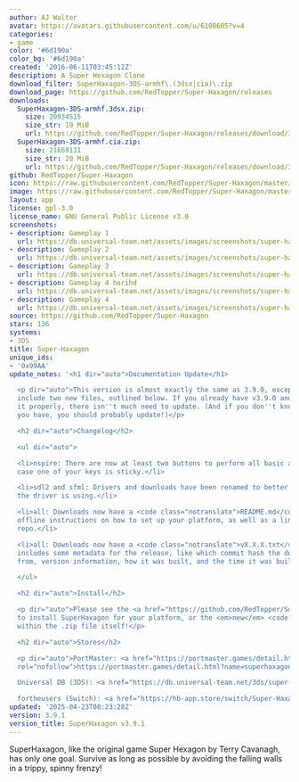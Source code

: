 ```yaml
---
author: AJ Walter
avatar: https://avatars.githubusercontent.com/u/6108605?v=4
categories:
- game
color: '#6d190a'
color_bg: '#6d190a'
created: '2016-06-11T03:45:12Z'
description: A Super Hexagon Clone
download_filter: SuperHaxagon-3DS-armhf\.(3dsx|cia)\.zip
download_page: https://github.com/RedTopper/Super-Haxagon/releases
downloads:
  SuperHaxagon-3DS-armhf.3dsx.zip:
    size: 20934515
    size_str: 19 MiB
    url: https://github.com/RedTopper/Super-Haxagon/releases/download/3.9.1/SuperHaxagon-3DS-armhf.3dsx.zip
  SuperHaxagon-3DS-armhf.cia.zip:
    size: 21669131
    size_str: 20 MiB
    url: https://github.com/RedTopper/Super-Haxagon/releases/download/3.9.1/SuperHaxagon-3DS-armhf.cia.zip
github: RedTopper/Super-Haxagon
icon: https://raw.githubusercontent.com/RedTopper/Super-Haxagon/master/media/icon-3ds.png
image: https://raw.githubusercontent.com/RedTopper/Super-Haxagon/master/media/banner.png
layout: app
license: gpl-3.0
license_name: GNU General Public License v3.0
screenshots:
- description: Gameplay 1
  url: https://db.universal-team.net/assets/images/screenshots/super-haxagon/gameplay-1.png
- description: Gameplay 2
  url: https://db.universal-team.net/assets/images/screenshots/super-haxagon/gameplay-2.png
- description: Gameplay 3
  url: https://db.universal-team.net/assets/images/screenshots/super-haxagon/gameplay-3.png
- description: Gameplay 4 horihd
  url: https://db.universal-team.net/assets/images/screenshots/super-haxagon/gameplay-4-horihd.png
- description: Gameplay 4
  url: https://db.universal-team.net/assets/images/screenshots/super-haxagon/gameplay-4.png
source: https://github.com/RedTopper/Super-Haxagon
stars: 136
systems:
- 3DS
title: Super-Haxagon
unique_ids:
- '0x99AA'
update_notes: '<h1 dir="auto">Documentation Update</h1>

  <p dir="auto">This version is almost exactly the same as 3.9.0, except the downloads
  include two new files, outlined below. If you already have v3.9.0 and have installed
  it properly, there isn''t much need to update. (And if you don''t know what version
  you have, you should probably update!)</p>

  <h2 dir="auto">Changelog</h2>

  <ul dir="auto">

  <li>nspire: There are now at least two buttons to perform all basic actions, in
  case one of your keys is sticky.</li>

  <li>sdl2 and sfml: Drivers and downloads have been renamed to better show what back-end
  the driver is using.</li>

  <li>all: Downloads now have a <code class="notranslate">README.md</code> that gives
  offline instructions on how to set up your platform, as well as a link back to this
  repo.</li>

  <li>all: Downloads now have a <code class="notranslate">vX.X.X.txt</code> file that
  includes some metadata for the release, like which commit hash the download came
  from, version information, how it was built, and the time it was built.</li>

  </ul>

  <h2 dir="auto">Install</h2>

  <p dir="auto">Please see the <a href="https://github.com/RedTopper/Super-Haxagon/blob/master/README.md">README.md</a>
  to install SuperHaxagon for your platform, or the <em>new</em> <code class="notranslate">README.md</code>
  within the .zip file itself!</p>

  <h2 dir="auto">Stores</h2>

  <p dir="auto">PortMaster: <a href="https://portmaster.games/detail.html?name=superhaxagon"
  rel="nofollow">https://portmaster.games/detail.html?name=superhaxagon</a><br>

  Universal DB (3DS): <a href="https://db.universal-team.net/3ds/super-haxagon" rel="nofollow">https://db.universal-team.net/3ds/super-haxagon</a><br>

  fortheusers (Switch): <a href="https://hb-app.store/switch/Super-Haxagon" rel="nofollow">https://hb-app.store/switch/Super-Haxagon</a></p>'
updated: '2025-04-23T00:23:28Z'
version: 3.9.1
version_title: SuperHaxagon v3.9.1
---
```

SuperHaxagon, like the original game Super Hexagon by Terry Cavanagh, has only one goal. Survive as long as possible by avoiding the falling walls in a trippy, spinny frenzy!